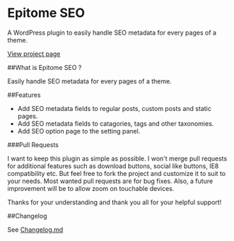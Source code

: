 Epitome SEO
===============

A WordPress plugin to easily handle SEO metadata for every pages of a theme.

[View project page](http://freddessaint.github.com/epitome-seo)

##What is Epitome SEO ?

Easily handle SEO metadata for every pages of a theme.

##Features

* Add SEO metadata fields to regular posts, custom posts and static pages.
* Add SEO metadata fields to catagories, tags and other taxonomies.
* Add SEO option page to the setting panel.

###Pull Requests

I want to keep this plugin as simple as possible. I won't merge pull requests for additional features such as download buttons, social like buttons, IE8 compatibility etc. But feel free to fork the project and customize it to suit to your needs. Most wanted pull requests are for bug fixes. Also, a future improvement will be to allow zoom on touchable devices.

Thanks for your understanding and thank you all for your helpful support!

##Changelog

See [Changelog.md](https://github.com/freddessaint/epitome-seo/blob/master/CHANGELOG.md)